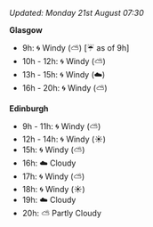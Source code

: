 *Updated: Monday 21st August 07:30*

**Glasgow**

* 9h: :cyclone: Windy (:partly_sunny:) [:umbrella: as of 9h]
* 10h - 12h: :cyclone: Windy (:partly_sunny:)
* 13h - 15h: :cyclone: Windy (:cloud:)
* 16h - 20h: :cyclone: Windy (:partly_sunny:)

**Edinburgh**

* 9h - 11h: :cyclone: Windy (:partly_sunny:)
* 12h - 14h: :cyclone: Windy (:sunny:)
* 15h: :cyclone: Windy (:partly_sunny:)
* 16h: :cloud: Cloudy
* 17h: :cyclone: Windy (:partly_sunny:)
* 18h: :cyclone: Windy (:sunny:)
* 19h: :cloud: Cloudy
* 20h: :partly_sunny: Partly Cloudy

